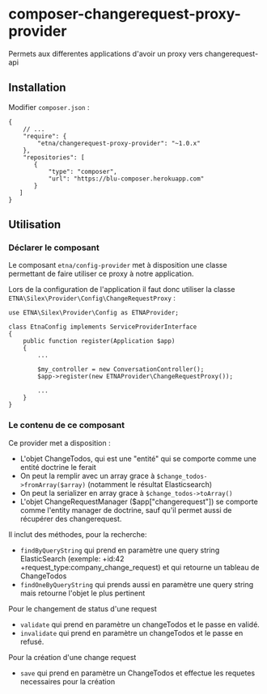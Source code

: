 # composer-changerequest-proxy-provider
Permets aux differentes applications d'avoir un proxy vers changerequest-api

## Installation

Modifier `composer.json` :

```
{
    // ...
    "require": {
        "etna/changerequest-proxy-provider": "~1.0.x"
    },
    "repositories": [
       {
           "type": "composer",
           "url": "https://blu-composer.herokuapp.com"
       }
   ]
}
```

## Utilisation

### Déclarer le composant

Le composant `etna/config-provider` met à disposition une classe permettant de faire utiliser ce proxy à notre application.

Lors de la configuration de l'application il faut donc utiliser la classe `ETNA\Silex\Provider\Config\ChangeRequestProxy` :

```
use ETNA\Silex\Provider\Config as ETNAProvider;

class EtnaConfig implements ServiceProviderInterface
{
    public function register(Application $app)
    {
        ...

        $my_controller = new ConversationController();
        $app->register(new ETNAProvider\ChangeRequestProxy());

        ...
    }
}
```

### Le contenu de ce composant

Ce provider met a disposition :
- L'objet ChangeTodos, qui est une "entité" qui se comporte comme une entité doctrine le ferait
 - On peut la remplir avec un array grace à `$change_todos->fromArray($array)` (notamment le résultat Elasticsearch)
 - On peut la serializer en array grace à `$change_todos->toArray()`
- L'objet ChangeRequestManager ($app["changerequest"]) se comporte comme l'entity manager de doctrine, sauf qu'il permet aussi de récupérer des changerequest.

Il inclut des méthodes, pour la recherche:
 - `findByQueryString` qui prend en paramètre une query string ElasticSearch (exemple: +id:42 +request_type:company_change_request) et qui retourne un tableau de ChangeTodos
 - `findOneByQueryString` qui prends aussi en paramètre une query string mais retourne l'objet le plus pertinent

Pour le changement de status d'une request
 - `validate` qui prend en paramètre un changeTodos et le passe en validé.
 - `invalidate` qui prend en paramètre un changeTodos et le passe en refusé.

Pour la création d'une change request
 - `save` qui prend en paramètre un ChangeTodos et effectue les requetes necessaires pour la création

